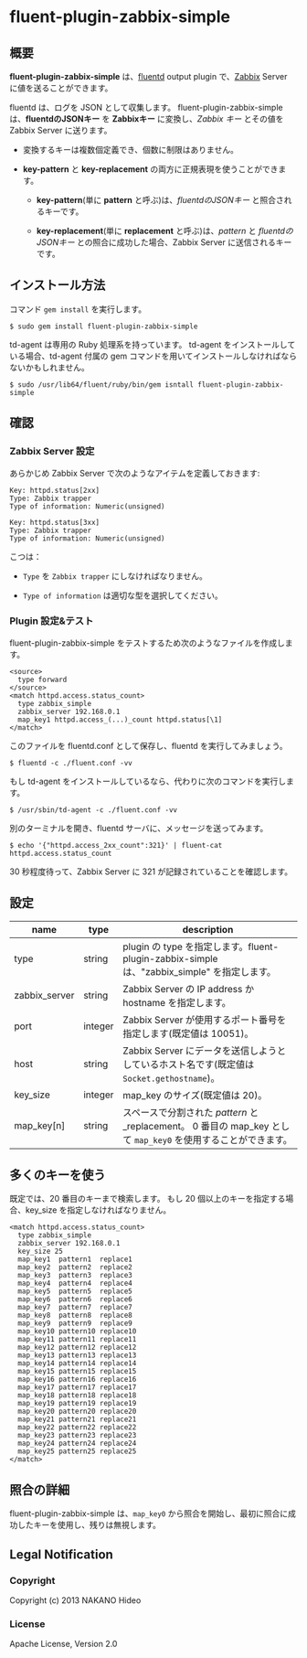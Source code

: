 # fluent-plugin-zabbix-simple

## 概要

**fluent-plugin-zabbix-simple** は、[fluentd](http://fluentd.org/ "fluentd") output plugin で、[Zabbix](http://www.zabbix.com/ "Zabbix") Server に値を送ることができます。

fluentd は、ログを JSON として収集します。
fluent-plugin-zabbix-simple は、**fluentdのJSONキー** を **Zabbixキー** に変換し、_Zabbix キー_ とその値を Zabbix Server に送ります。

* 変換するキーは複数個定義でき、個数に制限はありません。

* **key-pattern** と **key-replacement** の両方に正規表現を使うことができます。

  * **key-pattern**(単に **pattern** と呼ぶ)は、_fluentdのJSONキー_ と照合されるキーです。

  * **key-replacement**(単に **replacement** と呼ぶ)は、_pattern_ と _fluentdのJSONキー_ との照合に成功した場合、Zabbix Server に送信されるキーです。

## インストール方法

コマンド `gem install` を実行します。

    $ sudo gem install fluent-plugin-zabbix-simple

td-agent は専用の Ruby 処理系を持っています。
td-agent をインストールしている場合、td-agent 付属の gem コマンドを用いてインストールしなければならないかもしれません。

    $ sudo /usr/lib64/fluent/ruby/bin/gem isntall fluent-plugin-zabbix-simple

## 確認

### Zabbix Server 設定

あらかじめ Zabbix Server で次のようなアイテムを定義しておきます:

    Key: httpd.status[2xx]
    Type: Zabbix trapper
    Type of information: Numeric(unsigned)

    Key: httpd.status[3xx]
    Type: Zabbix trapper
    Type of information: Numeric(unsigned)

こつは：

* `Type` を `Zabbix trapper` にしなければなりません。

* `Type of information` は適切な型を選択してください。

### Plugin 設定&テスト

fluent-plugin-zabbix-simple をテストするため次のようなファイルを作成します。

    <source>
      type forward
    </source>
    <match httpd.access.status_count>
      type zabbix_simple
      zabbix_server 192.168.0.1
      map_key1 httpd.access_(...)_count httpd.status[\1]
    </match>

このファイルを fluentd.conf として保存し、fluentd を実行してみましょう。

    $ fluentd -c ./fluent.conf -vv

もし td-agent をインストールしているなら、代わりに次のコマンドを実行します。

    $ /usr/sbin/td-agent -c ./fluent.conf -vv

別のターミナルを開き、fluentd サーバに、メッセージを送ってみます。

    $ echo '{"httpd.access_2xx_count":321}' | fluent-cat httpd.access.status_count

30 秒程度待って、Zabbix Server に 321 が記録されていることを確認します。

## 設定

name | type | description
-----|------|------
type | string | plugin の type を指定します。fluent-plugin-zabbix-simple は、"zabbix_simple" を指定します。
zabbix_server | string | Zabbix Server の IP address か hostname を指定します。
port | integer | Zabbix Server が使用するポート番号を指定します(既定値は 10051)。
host | string | Zabbix Server にデータを送信しようとしているホスト名です(既定値は `Socket.gethostname`)。
key_size | integer | map_key のサイズ(既定値は 20)。
map_key[n] | string | スペースで分割された _pattern_ と _replacement。 0 番目の map_key として `map_key0` を使用することができます。


## 多くのキーを使う

既定では、20 番目のキーまで検索します。
もし 20 個以上のキーを指定する場合、key_size を指定しなければなりません。

    <match httpd.access.status_count>
      type zabbix_simple
      zabbix_server 192.168.0.1
      key_size 25
      map_key1  pattern1  replace1
      map_key2  pattern2  replace2
      map_key3  pattern3  replace3
      map_key4  pattern4  replace4
      map_key5  pattern5  replace5
      map_key6  pattern6  replace6
      map_key7  pattern7  replace7
      map_key8  pattern8  replace8
      map_key9  pattern9  replace9
      map_key10 pattern10 replace10
      map_key11 pattern11 replace11
      map_key12 pattern12 replace12
      map_key13 pattern13 replace13
      map_key14 pattern14 replace14
      map_key15 pattern15 replace15
      map_key16 pattern16 replace16
      map_key17 pattern17 replace17
      map_key18 pattern18 replace18
      map_key19 pattern19 replace19
      map_key20 pattern20 replace20
      map_key21 pattern21 replace21
      map_key22 pattern22 replace22
      map_key23 pattern23 replace23
      map_key24 pattern24 replace24
      map_key25 pattern25 replace25
    </match>

## 照合の詳細

fluent-plugin-zabbix-simple は、`map_key0` から照合を開始し、最初に照合に成功したキーを使用し、残りは無視します。

## Legal Notification

### Copyright
Copyright (c) 2013 NAKANO Hideo

### License
Apache License, Version 2.0
